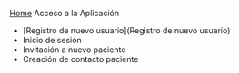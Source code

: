 [Home](Home)
Acceso a la Aplicación
* [Registro de nuevo usuario](Registro de nuevo usuario)
* Inicio de sesión
* Invitación a nuevo paciente
* Creación de contacto paciente
